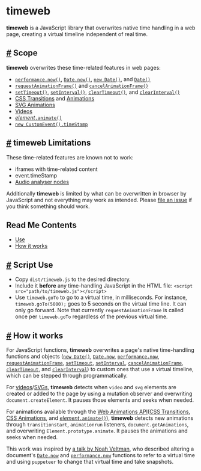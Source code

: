# timeweb
**timeweb** is a JavaScript library that overwrites native time handling in a web page, creating a virtual timeline independent of real time.

## <a name="scope" href="#scope">#</a> Scope
**timeweb** overwrites these time-related features in web pages:
* [`performance.now()`][performance.now], [`Date.now()`][Date.now], [`new Date()`][new Date], and [`Date()`][Date-function]
* [`requestAnimationFrame()`][requestAnimationFrame] and [`cancelAnimationFrame()`][cancelAnimationFrame]
* [`setTimeout()`][setTimeout], [`setInterval()`][setInterval], [`clearTimeout()`][clearTimeout], and [`clearInterval()`][clearInterval]
* [CSS Transitions][] and [Animations][CSS Animations]
* [SVG Animations][SVG Animation]
* [Videos][video element]
* [*element*`.animate()`][Element.prototype.animate]
* [`new CustomEvent().timeStamp`][CustomEvent.timeStamp]

## <a name="limitations" href="#limitations">#</a> **timeweb** Limitations
These time-related features are known not to work:
* iframes with time-related content
* event.timeStamp
* [Audio analyser nodes](https://developer.mozilla.org/en-US/docs/Web/HTML/API/AnalyserNode)

Additionally **timeweb** is limited by what can be overwritten in browser by JavaScript and not everything may work as intended. Please [file an issue](https://github.com/tungs/timeweb/issues) if you think something should work.

## Read Me Contents
* [Use](#use)
* [How it works](#how-it-works)

## <a name="use" href="#use">#</a> Script Use
* Copy `dist/timeweb.js` to the desired directory.
* Include it **before** any time-handling JavaScript in the HTML file:
  `<script src="path/to/timeweb.js"></script>`
* Use `timeweb.goTo` to go to a virtual time, in milliseconds. For instance, `timeweb.goTo(5000);` goes to 5 seconds on the virtual time line. It can only go forward. Note that currently `requestAnimationFrame` is called once per `timeweb.goTo` regardless of the previous virtual time.

## <a name="how-it-works" href="#how-it-works">#</a> How it works
For JavaScript functions, **timeweb** overwrites a page's native time-handling functions and objects ([`new Date()`][new Date], [`Date.now`][Date.now], [`performance.now`][performance.now], [`requestAnimationFrame`][requestAnimationFrame], [`setTimeout`][setTimeout], [`setInterval`][setInterval], [`cancelAnimationFrame`][cancelAnimationFrame], [`clearTimeout`][clearTimeout], and [`clearInterval`][clearInterval]) to custom ones that use a virtual timeline, which can be stepped through programmatically.

For [videos][video element]/[SVGs][SVG Animation], **timeweb** detects when `video` and `svg` elements are created or added to the page by using a mutation observer and overwriting `document.createElement`. It pauses those elements and seeks when needed.

For animations available through the [Web Animations API](https://developer.mozilla.org/en-US/docs/Web/API/Web_Animations_API)([CSS Transitions][], [CSS Animations][], and [*element*`.animate()`][Element.prototype.animate]), **timeweb** detects new animations through `transitionstart`, `animationrun` listeners, `document.getAnimations`, and overwriting `Element.prototype.animate`. It pauses the animations and seeks when needed.

This work was inspired by [a talk by Noah Veltman](https://github.com/veltman/d3-unconf), who described altering a document's [`Date.now`][Date.now] and [`performance.now`][performance.now] functions to refer to a virtual time and using `puppeteer` to change that virtual time and take snapshots.

[performance.now]: https://developer.mozilla.org/en-US/docs/Web/API/Performance/now
[Date.now]: https://developer.mozilla.org/en-US/docs/Web/JavaScript/Reference/Global_Objects/Date/now
[new Date]: https://developer.mozilla.org/en-US/docs/Web/JavaScript/Reference/Global_Objects/Date/Date
[Date-function]: https://developer.mozilla.org/en-US/docs/Web/JavaScript/Reference/Global_Objects/Date/Date#return_value
[requestAnimationFrame]: https://developer.mozilla.org/en-US/docs/Web/API/window/requestAnimationFrame
[cancelAnimationFrame]: https://developer.mozilla.org/en-US/docs/Web/API/window/cancelAnimationFrame
[setTimeout]: https://developer.mozilla.org/en-US/docs/Web/API/window/setTimeout
[setInterval]: https://developer.mozilla.org/en-US/docs/Web/API/window/setInterval
[clearTimeout]: https://developer.mozilla.org/en-US/docs/Web/API/window/clearTimeout
[clearInterval]: https://developer.mozilla.org/en-US/docs/Web/API/window/clearInterval
[CSS Transitions]: https://developer.mozilla.org/en-US/docs/Web/CSS/CSS_Transitions
[CSS Animations]: https://developer.mozilla.org/en-US/docs/Web/CSS/CSS_Animations
[SVG Animation]:  https://developer.mozilla.org/en-US/docs/Web/SVG/Element/animate
[video element]: https://developer.mozilla.org/en-US/docs/Web/HTML/Element/video
[Element.prototype.animate]: https://developer.mozilla.org/en-US/docs/Web/API/Element/animate
[CustomEvent.timeStamp]: https://developer.mozilla.org/en-US/docs/Web/API/Event/timeStamp
